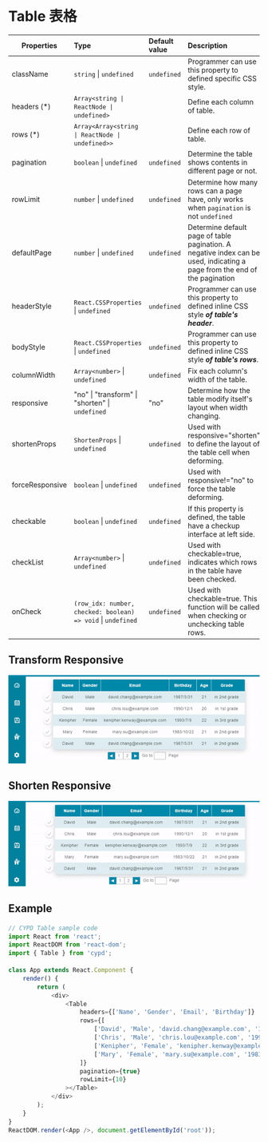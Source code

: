 # Table 表格

Properties      | Type                                              | Default value     | Description
----------------|:--------------------------------------------------|:------------------|:----------------------
className       | `string` \| `undefined`                           | `undefined`       | Programmer can use this property to defined specific CSS style.
headers (*)     | `Array<string \| ReactNode \| undefined>`         |                   | Define each column of table.
rows (*)        | `Array<Array<string \| ReactNode \| undefined>>`  |                   | Define each row of table.
pagination      | `boolean` \| `undefined`                          | `undefined`       | Determine the table shows contents in different page or not. 
rowLimit        | `number` \| `undefined`                           | `undefined`       | Determine how many rows can a page have, only works when `pagination` is not `undefined`
defaultPage		| `number` \| `undefined`							| `undefined`		| Determine default page of table pagination. A negative index can be used, indicating a page from the end of the pagination
headerStyle     | `React.CSSProperties` \| `undefined`              | `undefined`       | Programmer can use this property to defined inline CSS style ***of table's header***.
bodyStyle       | `React.CSSProperties` \| `undefined`              | `undefined`       | Programmer can use this property to defined inline CSS style ***of table's rows***.
columnWidth     | `Array<number>` \| `undefined`                    | `undefined`       | Fix each column's width of the table.
responsive      | "no" \| "transform" \| "shorten" \| `undefined`   | "no"       		| Determine how the table modify itself's layout when width changing.
shortenProps    | `ShortenProps` \| `undefined`   					| `undefined`		| Used with responsive="shorten" to define the layout of the table cell when deforming.
forceResponsive | `boolean` \| `undefined`                          | `undefined`       | Used with responsive!="no" to force the table deforming.
checkable 		| `boolean` \| `undefined`                          | `undefined`       | If this property is defined, the table have a checkup interface at left side.
checkList 		| `Array<number>` \| `undefined`                    | `undefined`       | Used with checkable=true, indicates which rows in the table have been checked.
onCheck 		| `(row_idx: number, checked: boolean) => void` \| `undefined`| `undefined` | Used with checkable=true. This function will be called when checking or unchecking table rows.

## Transform Responsive

![](../../image/table_demo_transform.gif)

## Shorten Responsive

![](../../image/table_demo.gif)

## Example

```javascript
// CYPD Table sample code
import React from 'react';
import ReactDOM from 'react-dom';
import { Table } from 'cypd';

class App extends React.Component {
    render() {
        return ( 
            <div>
                <Table
                    headers={['Name', 'Gender', 'Email', 'Birthday']}
                    rows={[
                        ['David', 'Male', 'david.chang@example.com', '1987/5/31'],
                        ['Chris', 'Male', 'chris.lou@example.com', '1990/12/1'],
                        ['Kenipher', 'Female', 'kenipher.kenway@example.com', '1993/7/9'],
                        ['Mary', 'Female', 'mary.su@example.com', '1983/10/22'],
                    ]}
                    pagination={true}
                    rowLimit={10}
                ></Table>
            </div> 
        );
    }
}
ReactDOM.render(<App />, document.getElementById('root'));
```
